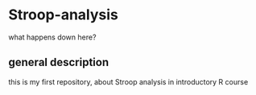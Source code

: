 # Stroop-analysis
what happens down here?
## general description
this is my first repository, about Stroop analysis in introductory R course

